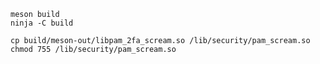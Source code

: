 
    meson build
    ninja -C build

    cp build/meson-out/libpam_2fa_scream.so /lib/security/pam_scream.so
    chmod 755 /lib/security/pam_scream.so
